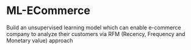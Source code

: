 # ML-ECommerce
Build an unsupervised learning model which can enable e-commerce company to analyze their customers via RFM (Recency, Frequency and Monetary value) approach
